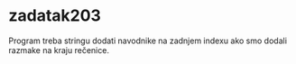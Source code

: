 # zadatak203
Program treba stringu dodati navodnike na zadnjem indexu ako smo dodali razmake na kraju rečenice.
